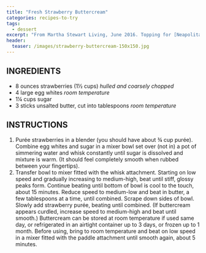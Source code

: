 ```yaml
---
title: "Fresh Strawberry Buttercream"
categories: recipes-to-try
tags:
  - dessert
excerpt: "From Martha Stewart Living, June 2016. Topping for [Neapolitan Cupcakes](!SITE_URL!/neapolitan-cupcakes)"
header:
  teaser: /images/strawberry-buttercream-150x150.jpg
---
```


## INGREDIENTS
* 8 ounces strawberries (1½ cups) *hulled and coarsely chopped*
* 4 large egg whites *room temperature*
* 1¼ cups sugar
* 3 sticks unsalted butter, cut into tablespoons *room temperature*

## INSTRUCTIONS
1. Purée strawberries in a blender (you should have about ¾ cup purée). Combine egg whites and sugar in a mixer bowl set over (not in) a pot of simmering water and whisk constantly until sugar is dissolved and mixture is warm. (It should feel completely smooth when rubbed between your fingertips).
2. Transfer bowl to mixer fitted with the whisk attachment. Starting on low speed and gradually increasing to medium-high, beat until stiff, glossy peaks form. Continue beating until bottom of bowl is cool to the touch, about 15 minutes. Reduce speed to medium-low and beat in butter, a few tablespoons at a time, until combined. Scrape down sides of bowl. Slowly add strawberry purée, beating until combined. (If buttercream appears curdled, increase speed to medium-high and beat until smooth.) Buttercream can be stored at room temperature if used same day, or refrigerated in an airtight container up to 3 days, or frozen up to 1 month. Before using, bring to room temperature and beat on low speed in a mixer fitted with the paddle attachment until smooth again, about 5 minutes.

